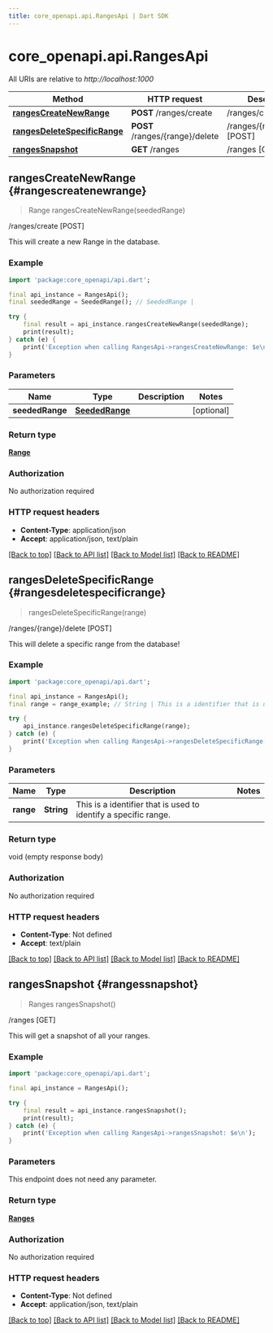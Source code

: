 ```yaml
---
title: core_openapi.api.RangesApi | Dart SDK
---
```


# core_openapi.api.RangesApi

All URIs are relative to *http://localhost:1000*

Method | HTTP request | Description
------------- | ------------- | -------------
[**rangesCreateNewRange**](RangesApi.md#rangescreatenewrange) | **POST** /ranges/create | /ranges/create [POST]
[**rangesDeleteSpecificRange**](RangesApi.md#rangesdeletespecificrange) | **POST** /ranges/{range}/delete | /ranges/{range}/delete [POST]
[**rangesSnapshot**](RangesApi.md#rangessnapshot) | **GET** /ranges | /ranges [GET]


## **rangesCreateNewRange** {#rangescreatenewrange}
> Range rangesCreateNewRange(seededRange)

/ranges/create [POST]

This will create a new Range in the database.

### Example
```dart
import 'package:core_openapi/api.dart';

final api_instance = RangesApi();
final seededRange = SeededRange(); // SeededRange | 

try {
    final result = api_instance.rangesCreateNewRange(seededRange);
    print(result);
} catch (e) {
    print('Exception when calling RangesApi->rangesCreateNewRange: $e\n');
}
```

### Parameters

Name | Type | Description  | Notes
------------- | ------------- | ------------- | -------------
 **seededRange** | [**SeededRange**](SeededRange.md)|  | [optional] 

### Return type

[**Range**](Range.md)

### Authorization

No authorization required

### HTTP request headers

 - **Content-Type**: application/json
 - **Accept**: application/json, text/plain

[[Back to top]](#) [[Back to API list]](../README.md#documentation-for-api-endpoints) [[Back to Model list]](../README.md#documentation-for-models) [[Back to README]](../README.md)

## **rangesDeleteSpecificRange** {#rangesdeletespecificrange}
> rangesDeleteSpecificRange(range)

/ranges/{range}/delete [POST]

This will delete a specific range from the database!

### Example
```dart
import 'package:core_openapi/api.dart';

final api_instance = RangesApi();
final range = range_example; // String | This is a identifier that is used to identify a specific range.

try {
    api_instance.rangesDeleteSpecificRange(range);
} catch (e) {
    print('Exception when calling RangesApi->rangesDeleteSpecificRange: $e\n');
}
```

### Parameters

Name | Type | Description  | Notes
------------- | ------------- | ------------- | -------------
 **range** | **String**| This is a identifier that is used to identify a specific range. | 

### Return type

void (empty response body)

### Authorization

No authorization required

### HTTP request headers

 - **Content-Type**: Not defined
 - **Accept**: text/plain

[[Back to top]](#) [[Back to API list]](../README.md#documentation-for-api-endpoints) [[Back to Model list]](../README.md#documentation-for-models) [[Back to README]](../README.md)

## **rangesSnapshot** {#rangessnapshot}
> Ranges rangesSnapshot()

/ranges [GET]

This will get a snapshot of all your ranges.

### Example
```dart
import 'package:core_openapi/api.dart';

final api_instance = RangesApi();

try {
    final result = api_instance.rangesSnapshot();
    print(result);
} catch (e) {
    print('Exception when calling RangesApi->rangesSnapshot: $e\n');
}
```

### Parameters
This endpoint does not need any parameter.

### Return type

[**Ranges**](Ranges.md)

### Authorization

No authorization required

### HTTP request headers

 - **Content-Type**: Not defined
 - **Accept**: application/json, text/plain

[[Back to top]](#) [[Back to API list]](../README.md#documentation-for-api-endpoints) [[Back to Model list]](../README.md#documentation-for-models) [[Back to README]](../README.md)

